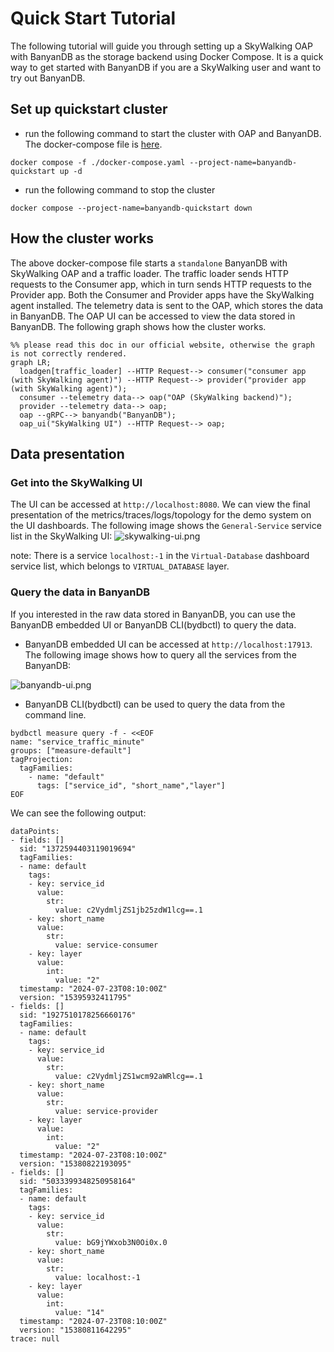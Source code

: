 # Quick Start Tutorial
The following tutorial will guide you through setting up a SkyWalking OAP with BanyanDB as the storage backend using Docker Compose.
It is a quick way to get started with BanyanDB if you are a SkyWalking user and want to try out BanyanDB.

## Set up quickstart cluster

- run the following command to start the cluster with OAP and BanyanDB. The docker-compose file is [here](docker-compose.yaml).
```shell
docker compose -f ./docker-compose.yaml --project-name=banyandb-quickstart up -d
```

- run the following command to stop the cluster
```shell
docker compose --project-name=banyandb-quickstart down
```

## How the cluster works
The above docker-compose file starts a `standalone` BanyanDB with SkyWalking OAP and a traffic loader. The traffic loader sends HTTP requests to the Consumer app, which in turn sends HTTP requests to the Provider app. Both the Consumer and Provider apps have the SkyWalking agent installed. 
The telemetry data is sent to the OAP, which stores the data in BanyanDB. The OAP UI can be accessed to view the data stored in BanyanDB.
The following graph shows how the cluster works.

```mermaid
%% please read this doc in our official website, otherwise the graph is not correctly rendered.
graph LR;
  loadgen[traffic_loader] --HTTP Request--> consumer("consumer app (with SkyWalking agent)") --HTTP Request--> provider("provider app (with SkyWalking agent)");
  consumer --telemetry data--> oap("OAP (SkyWalking backend)");
  provider --telemetry data--> oap;
  oap --gRPC--> banyandb("BanyanDB");
  oap_ui("SkyWalking UI") --HTTP Request--> oap;
```

## Data presentation
### Get into the SkyWalking UI
The UI can be accessed at `http://localhost:8080`.
We can view the final presentation of the metrics/traces/logs/topology for the demo system on the UI dashboards.
The following image shows the `General-Service` service list in the SkyWalking UI:
![skywalking-ui.png](https://skywalking.apache.org/doc-graph/banyandb/v0.7.0/quick-start/skywalking-ui.png)

note: There is a service `localhost:-1` in the `Virtual-Database` dashboard service list, which belongs to `VIRTUAL_DATABASE` layer.

### Query the data in BanyanDB
If you interested in the raw data stored in BanyanDB, you can use the BanyanDB embedded UI or BanyanDB CLI(bydbctl) to query the data.

- BanyanDB embedded UI can be accessed at `http://localhost:17913`.
The following image shows how to query all the services from the BanyanDB:

![banyandb-ui.png](https://skywalking.apache.org/doc-graph/banyandb/v0.7.0/quick-start/banyandb-ui.png)

- BanyanDB CLI(bydbctl) can be used to query the data from the command line.
```shell
bydbctl measure query -f - <<EOF
name: "service_traffic_minute"
groups: ["measure-default"]
tagProjection:
  tagFamilies:
    - name: "default"
      tags: ["service_id", "short_name","layer"]
EOF
```

We can see the following output:

```shell
dataPoints:
- fields: []
  sid: "1372594403119019694"
  tagFamilies:
  - name: default
    tags:
    - key: service_id
      value:
        str:
          value: c2VydmljZS1jb25zdW1lcg==.1
    - key: short_name
      value:
        str:
          value: service-consumer
    - key: layer
      value:
        int:
          value: "2"
  timestamp: "2024-07-23T08:10:00Z"
  version: "15395932411795"
- fields: []
  sid: "1927510178256660176"
  tagFamilies:
  - name: default
    tags:
    - key: service_id
      value:
        str:
          value: c2VydmljZS1wcm92aWRlcg==.1
    - key: short_name
      value:
        str:
          value: service-provider
    - key: layer
      value:
        int:
          value: "2"
  timestamp: "2024-07-23T08:10:00Z"
  version: "15380822193095"
- fields: []
  sid: "5033399348250958164"
  tagFamilies:
  - name: default
    tags:
    - key: service_id
      value:
        str:
          value: bG9jYWxob3N0Oi0x.0
    - key: short_name
      value:
        str:
          value: localhost:-1
    - key: layer
      value:
        int:
          value: "14"
  timestamp: "2024-07-23T08:10:00Z"
  version: "15380811642295"
trace: null
```

